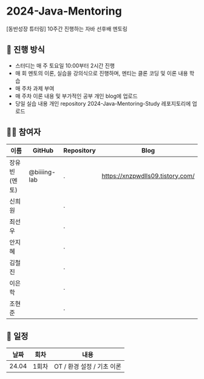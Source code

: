 # 2024-Java-Mentoring
[동반성장 튜터링] 10주간 진행하는 자바 선후배 멘토링

## 📌 진행 방식
- 스터디는 매 주 토요일 10:00부터 2시간 진행
- 매 회 멘토의 이론, 실습을 강의식으로 진행하며, 멘티는 클론 코딩 및 이론 내용 학습
- 매 주차 과제 부여
- 매 주차 이론 내용 및 부가적인 공부 개인 blog에 업로드
- 당일 실습 내용 개인 repository 2024-Java-Mentoring-Study 레포지토리에 업로드

## 👨‍💻 참여자
| 이름       | GitHub       | Repository |  Blog |
|----------|--------------|------------| --|
| 장유빈 (멘토) | @biiiing-lab | .          |https://xnzpwdlls09.tistory.com/ |
| 신희원      | | .          | |
| 최선우      | | .          | |
| 안지혜      | | .          | |
| 김철진      |  | .          | |
| 이은학      |  | .          | |
| 조현준      | | .          | |

## 🌳 일정
| 날짜 | 회차  | 내용                 |
|----|-----|--------------------|
| 24.04 | 1회차 | OT / 환경 설정 / 기초 이론 |
